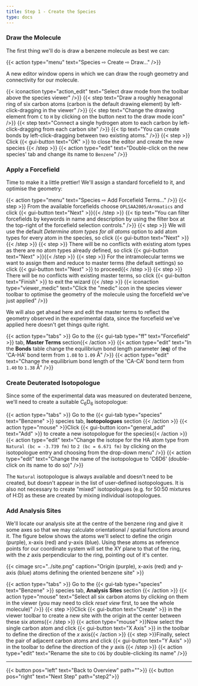 ```yaml
---
title: Step 1 - Create the Species
type: docs
---
```



### Draw the Molecule

The first thing we'll do is draw a benzene molecule as best we can:

{{< action type="menu" text="Species &#8680; Create &#8680; Draw..." />}}

A new editor window opens in which we can draw the rough geometry and connectivity for our molecule.

{{< iconaction type="action_edit" text="Select draw mode from the toolbar above the species viewer" />}}
{{< step text="Draw a roughly hexagonal ring of six carbon atoms (carbon is the default drawing element) by left-click-dragging in the viewer" />}}
{{< step text="Change the drawing element from `C` to `H` by clicking on the button next to the draw mode icon" />}}
{{< step text="Connect a single hydrogen atom to each carbon by left-click-dragging from each carbon site" />}}
{{< tip text="You can create bonds by left-click-dragging between two existing atoms." />}}
{{< step >}} Click {{< gui-button text="OK" >}} to close the editor and create the new species {{< /step >}}
{{< action type="edit" text="Double-click on the new species' tab and change its name to `Benzene`" />}}

### Apply a Forcefield

Time to make it a little prettier!  We'll assign a standard forcefield to it, and optimise the geometry:

{{< action type="menu" text="Species &#8680; Add Forcefield Terms..." />}}
{{< step >}} From the available forcefields choose `OPLSAA2005/Aromatics` and click {{< gui-button text="Next" >}}{{< /step >}}
{{< tip text="You can filter forcefields by keywords in name and description by using the filter box at the top-right of the forcefield selection controls." />}}
{{< step >}} We will use the default _Determine atom types for all atoms_ option to add atom types for every atom in the species, so click {{< gui-button text="Next" >}}{{< /step >}}
{{< step >}} There will be no conflicts with existing atom types as there are no atom types already defined, so click {{< gui-button text="Next" >}}{{< /step >}}
{{< step >}} For the intramolecular terms we want to assign them and reduce to master terms (the default settings) so click {{< gui-button text="Next" >}} to proceed{{< /step >}}
{{< step >}} There will be no conflicts with existing master terms, so click {{< gui-button text="Finish" >}} to exit the wizard {{< /step >}}
{{< iconaction type="viewer_medic" text="Click the \"medic\" icon in the species viewer toolbar to optimise the geometry of the molecule using the forcefield we've just applied" />}}


We will also get ahead here and edit the master terms to reflect the geometry observed in the experimental data, since the forcefield we've applied here doesn't get things quite right.

{{< action type="tabs" >}} Go to the {{< gui-tab type="ff"  text="Forcefield" >}} tab, **Master Terms** section{{< /action >}}
{{< action type="edit" text="In the **Bonds** table change the equilibrium bond length parameter (**eq**) of the 'CA-HA' bond term from `1.08` to `1.09` &#8491;" />}}
{{< action type="edit" text="Change the equilibrium bond length of the 'CA-CA' bond term from `1.40` to `1.38` &#8491;" />}}

### Create Deuterated Isotopologue

Since some of the experimental data was measured on deuterated benzene, we'll need to create a suitable C<sub>6</sub>D<sub>6</sub> isotopologue:

{{< action type="tabs" >}} Go to the {{< gui-tab type="species"  text="Benzene" >}} species tab, **Isotopologues** section {{< /action >}}
{{< action type="mouse" >}}Click {{< gui-button icon="general_add" text="Add" >}} to create a new isotopologue for the species{{< /action >}}
{{< action type="edit" text="Change the isotope for the HA atom type from `Natural (bc = -3.739 fm)` to `2 (bc = 6.671 fm)` by clicking on the isotopologue entry and choosing from the drop-down menu" />}}
{{< action type="edit" text="Change the name of the isotopologue to 'C6D6' (double-click on its name to do so)" />}}


The `Natural` isotopologue is always available and doesn't need to be created, but doesn't appear in the list of user-defined isotopologues. It is also not necessary to create "mixed" isotopologues (e.g. for 50:50 mixtures of H:D) as these are created by mixing individual isotopologues.

### Add Analysis Sites

We'll locate our analysis site at the centre of the benzene ring and give it some axes so that we may calculate orientational / spatial functions around it. The figure below shows the atoms we'll select to define the origin (purple), x-axis (red) and y-axis (blue). Using these atoms as reference points for our coordinate system will set the XY plane to that of the ring, with the _z_ axis perpendicular to the ring, pointing out of it's center.

{{< cimage src="../site.png" caption="Origin (purple), x-axis (red) and y-axis (blue) atoms defining the oriented benzene site" >}}

{{< action type="tabs" >}} Go to the {{< gui-tab type="species"  text="Benzene" >}} species tab, **Analysis Sites** section {{< /action >}}
{{< action type="mouse" text="Select all six carbon atoms by clicking on them in the viewer (you may need to click _reset view_ first, to see the whole molecule)" />}}
{{< step >}}Click {{< gui-button text="Create" >}} in the viewer toolbar to create a new site with the origin at the center between these six atoms{{< /step >}}
{{< action type="mouse" >}}Now select the single carbon atom and click {{< gui-button text="X Axis" >}} in the toolbar to define the direction of the _x_ axis{{< /action >}}
{{< step >}}Finally, select the pair of adjacent carbon atoms and click {{< gui-button text="Y Axis" >}} in the toolbar to define the direction of the _y_ axis {{< /step >}}
{{< action type="edit" text="Rename the site to `COG` by double-clicking its name" />}}


* * *
{{< button pos="left" text="Back to Overview" path="">}}
{{< button pos="right" text="Next Step" path="step2">}}

